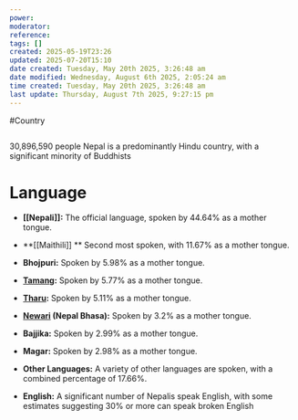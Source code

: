```yaml
---
power: 
moderator:
reference:
tags: []
created: 2025-05-19T23:26
updated: 2025-07-20T15:10
date created: Tuesday, May 20th 2025, 3:26:48 am
date modified: Wednesday, August 6th 2025, 2:05:24 am
time created: Tuesday, May 20th 2025, 3:26:48 am
last update: Thursday, August 7th 2025, 9:27:15 pm
---
```

#Country 

```table-of-contents
```

30,896,590 people
Nepal is a predominantly Hindu country, with a significant minority of Buddhists
# Language
- **[[Nepali]]:** The official language, spoken by 44.64% as a mother tongue. 
- **[[Maithili]]
** Second most spoken, with 11.67% as a mother tongue. 

- **Bhojpuri:** Spoken by 5.98% as a mother tongue. 
- **[Tamang](https://www.google.com/search?client=firefox-b-1-d&sca_esv=f81c2a646531d895&cs=0&q=Tamang&sa=X&ved=2ahUKEwji0uqmt7ONAxUxCnkGHYuaEt0QxccNegQIFBAB&mstk=AUtExfD4lqKijpktjikS0VKtExbhzSHpNAg6FRryllaOddgQk97IrTJzD-h4grHDKUz27N0Vzr0XUUq8Nu5XjQZmlBRzduBOp1cNaHay9DAWLi-xbBkpilHW80ptNjYQF2QYvy8&csui=3):** Spoken by 5.77% as a mother tongue. 
- **[Tharu](https://www.google.com/search?client=firefox-b-1-d&sca_esv=f81c2a646531d895&cs=0&q=Tharu&sa=X&ved=2ahUKEwji0uqmt7ONAxUxCnkGHYuaEt0QxccNegQIFxAB&mstk=AUtExfD4lqKijpktjikS0VKtExbhzSHpNAg6FRryllaOddgQk97IrTJzD-h4grHDKUz27N0Vzr0XUUq8Nu5XjQZmlBRzduBOp1cNaHay9DAWLi-xbBkpilHW80ptNjYQF2QYvy8&csui=3):** Spoken by 5.11% as a mother tongue. 
- **[Newari](https://www.google.com/search?client=firefox-b-1-d&sca_esv=f81c2a646531d895&cs=0&q=Newari&sa=X&ved=2ahUKEwji0uqmt7ONAxUxCnkGHYuaEt0QxccNegQILRAB&mstk=AUtExfD4lqKijpktjikS0VKtExbhzSHpNAg6FRryllaOddgQk97IrTJzD-h4grHDKUz27N0Vzr0XUUq8Nu5XjQZmlBRzduBOp1cNaHay9DAWLi-xbBkpilHW80ptNjYQF2QYvy8&csui=3) (Nepal Bhasa):** Spoken by 3.2% as a mother tongue. 
- **Bajjika:** Spoken by 2.99% as a mother tongue. 
- **Magar:** Spoken by 2.98% as a mother tongue. 
- **Other Languages:** A variety of other languages are spoken, with a combined percentage of 17.66%. 
- **English:** A significant number of Nepalis speak English, with some estimates suggesting 30% or more can speak broken English


